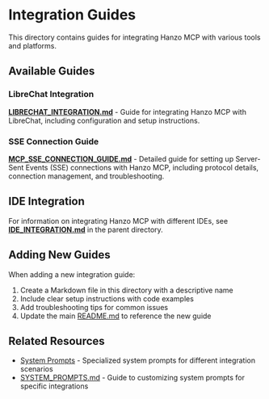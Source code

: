 # Integration Guides

This directory contains guides for integrating Hanzo MCP with various tools and platforms.

## Available Guides

### LibreChat Integration
[**LIBRECHAT_INTEGRATION.md**](./LIBRECHAT_INTEGRATION.md) - Guide for integrating Hanzo MCP with LibreChat, including configuration and setup instructions.

### SSE Connection Guide
[**MCP_SSE_CONNECTION_GUIDE.md**](./MCP_SSE_CONNECTION_GUIDE.md) - Detailed guide for setting up Server-Sent Events (SSE) connections with Hanzo MCP, including protocol details, connection management, and troubleshooting.

## IDE Integration

For information on integrating Hanzo MCP with different IDEs, see [**IDE_INTEGRATION.md**](../IDE_INTEGRATION.md) in the parent directory.

## Adding New Guides

When adding a new integration guide:

1. Create a Markdown file in this directory with a descriptive name
2. Include clear setup instructions with code examples
3. Add troubleshooting tips for common issues
4. Update the main [README.md](../README.md) to reference the new guide

## Related Resources

- [System Prompts](../prompts/) - Specialized system prompts for different integration scenarios
- [SYSTEM_PROMPTS.md](../SYSTEM_PROMPTS.md) - Guide to customizing system prompts for specific integrations
